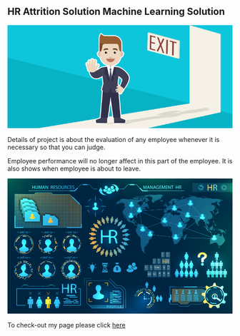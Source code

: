 ## HR Attrition Solution Machine Learning Solution

![enter image description here](https://github.com/ameychitale/Hr-employee-attrition-amey/blob/main/Attrtion.png?raw=true)

Details of project is about the evaluation of any employee whenever it is necessary so that you can judge.

Employee performance will no longer affect in this part of the employee.
It is also  shows when employee is about to leave.

![enter image description here](https://github.com/ameychitale/Hr-employee-attrition-amey/blob/main/hr-analytics-10.jpg?raw=true)


To check-out my page please click [here](https://github.com/ameychitale/Hr-employee-attrition-amey/blob/main/HR_Analytics.ipynb) 

